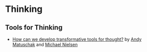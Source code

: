 # Thinking

## Tools for Thinking

- [How can we develop transformative tools for thought?](https://numinous.productions/ttft/)  by [Andy Matuschak](https://andymatuschak.org) and [Michael Nielsen](http://michaelnielsen.org)